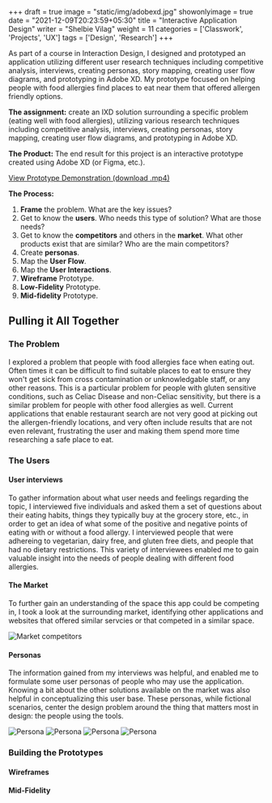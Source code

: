 +++
draft = true
image = "static/img/adobexd.jpg"
showonlyimage = true
date = "2021-12-09T20:23:59+05:30"
title = "Interactive Application Design"
writer = "Shelbie Vilag"
weight = 11
categories = ['Classwork', 'Projects', 'UX']
tags = ['Design', 'Research']
+++

As part of a course in Interaction Design, I designed and prototyped an application utilizing different user research techniques including competitive analysis, interviews, creating personas, story mapping, creating user flow diagrams, and prototyping in Adobe XD. My prototype focused on helping people with food allergies find places to eat near them that offered allergen friendly options.
<!--more-->

**The assignment:** create an IXD solution surrounding a specific problem (eating well with food allergies), utilizing various research techniques including competitive analysis, interviews, creating personas, story mapping, creating user flow diagrams, and prototyping in Adobe XD.

**The Product:** The end result for this project is an interactive prototype created using Adobe XD (or Figma, etc.).

[View Prototype Demonstration (download .mp4)](https://github.com/svilag/hugo-site/blob/main/content/static/img/svilag/myhappytummy_prototype.mp4?raw=true)

**The Process:**

1. **Frame** the problem. What are the key issues?
2. Get to know the **users**. Who needs this type of solution? What are those needs?
3. Get to know the **competitors** and others in the **market**. What other products exist that are similar? Who are the main competitors?
4. Create **personas**.
5. Map the **User Flow**.
6. Map the **User Interactions**.
7. **Wireframe** Prototype.
8. **Low-Fidelity** Prototype.
9. **Mid-fidelity** Prototype.

## Pulling it All Together

### The Problem

I explored a problem that people with food allergies face when eating out. Often times it can be difficult to find suitable places to eat to ensure they won't get sick from cross contamination or unknowledgable staff, or any other reasons. This is a particular problem for people with gluten sensitive conditions, such as Celiac Disease and non-Celiac sensitivity, but there is a similar problem for people with other food allergies as well. Current applications that enable restaurant search are not very good at picking out the allergen-friendly locations, and very often include results that are not even relevant, frustrating the user and making them spend more time researching a safe place to eat.

### The Users

#### User interviews

To gather information about what user needs and feelings regarding the topic, I interviewed five individuals and asked them a set of questions about their eating habits, things they typically buy at the grocery store, etc., in order to get an idea of what some of the positive and negative points of eating with or without a food allergy. I interviewed people that were adhereing to vegetarian, dairy free, and gluten free diets, and people that had no dietary restrictions. This variety of interviewees enabled me to gain valuable insight into the needs of people dealing with different food allergies.

#### The Market

To further gain an understanding of the space this app could be competing in, I took a look at the surrounding market, identifying other applications and websites that offered similar servcies or that competed in a similar space.

![Market competitors](/static/img/comp_analysis_svilag.jpg)

#### Personas

The information gained from my interviews was helpful, and enabled me to formulate some user personas of people who may use the application. Knowing a bit about the other solutions available on the market was also helpful in conceptualizing this user base. These personas, while fictional scenarios, center the design problem around the thing that matters most in design: the people using the tools.

![Persona](/static/img/jeremy.png)
![Persona](/static/img/ana.png)
![Persona](/static/img/jessie.png)
![Persona](/static/img/richard.png)

### Building the Prototypes

#### Wireframes

#### Mid-Fidelity
